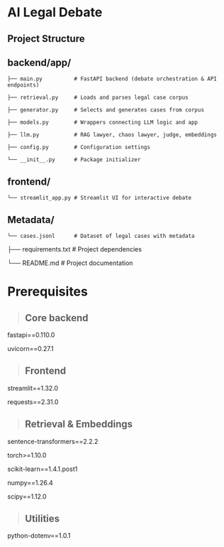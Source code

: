 # AI Legal Debate

## Project Structure 

##  backend/app/
    ├── main.py          # FastAPI backend (debate orchestration & API endpoints)
  
    ├── retrieval.py     # Loads and parses legal case corpus
   
    ├── generator.py     # Selects and generates cases from corpus
   
    ├── models.py        # Wrappers connecting LLM logic and app
   
    ├── llm.py           # RAG lawyer, chaos lawyer, judge, embeddings
   
    ├── config.py        # Configuration settings
   
    └── __init__.py      # Package initializer

##  frontend/
    └── streamlit_app.py # Streamlit UI for interactive debate

##  Metadata/
    └── cases.jsonl      # Dataset of legal cases with metadata

 ├── requirements.txt     # Project dependencies

 └── README.md            # Project documentation

# Prerequisites

>## Core backend

fastapi==0.110.0

uvicorn==0.27.1

>## Frontend

streamlit==1.32.0

requests==2.31.0

>## Retrieval & Embeddings

sentence-transformers==2.2.2

torch>=1.10.0

scikit-learn==1.4.1.post1

numpy==1.26.4

scipy==1.12.0

>## Utilities

python-dotenv==1.0.1  

